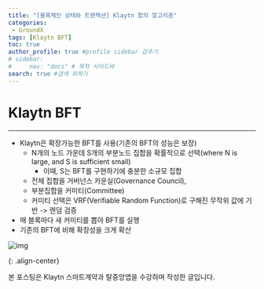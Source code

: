 ```yaml
---
title: "[블록체인 상태와 트랜잭션] Klaytn 합의 알고리즘"
categories:
 - GroundX
tags: [Klaytn BFT] 
toc: true
author_profile: true #profile sidebar 감추기
# sidebar:
#     nav: "docs" # 목차 사이드바
search: true #검색 피하기
---
```




# **Klaytn BFT**
------------------

- Klaytn은 확장가능한 BFT를 사용(기존의 BFT의 성능은 보장)
  - N개의 노드 가운데 S개의 부분노드 집합을 확률적으로 선택(where N is large, and S is sufficient small)
    - 이때, S는 BFT를 구현하기에 충분한 소규모 집합
  - 전체 집합을 거버넌스 카운실(Governance Council),
  - 부분집합을 커미티(Committee)
  - 커미티 선택은 VRF(Verifiable Random Function)로 구해진 무작위 값에 기반 -> 랜덤 검증
- 매 블록마다 새 커미티를 뽑아 BFT를 실행
- 기존의 BFT에 비해 확장성을 크게 확산



![img](../../images/2022-08-05-gxblockchain8/img-20220805123821350.png)

{: .align-center}


<div class="notice">
  <p>본 포스팅은 Klaytn 스마트계약과 탈중앙앱을 수강하며 작성한 글입니다.</p>
</div>